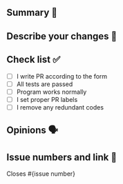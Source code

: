 ## Summary 📌

## Describe your changes 📝

## Check list ✅
- [ ] I write PR according to the form
- [ ] All tests are passed
- [ ] Program works normally
- [ ] I set proper PR labels
- [ ] I remove any redundant codes

## Opinions 🗣️

## Issue numbers and link 🚪
Closes #{issue number}
